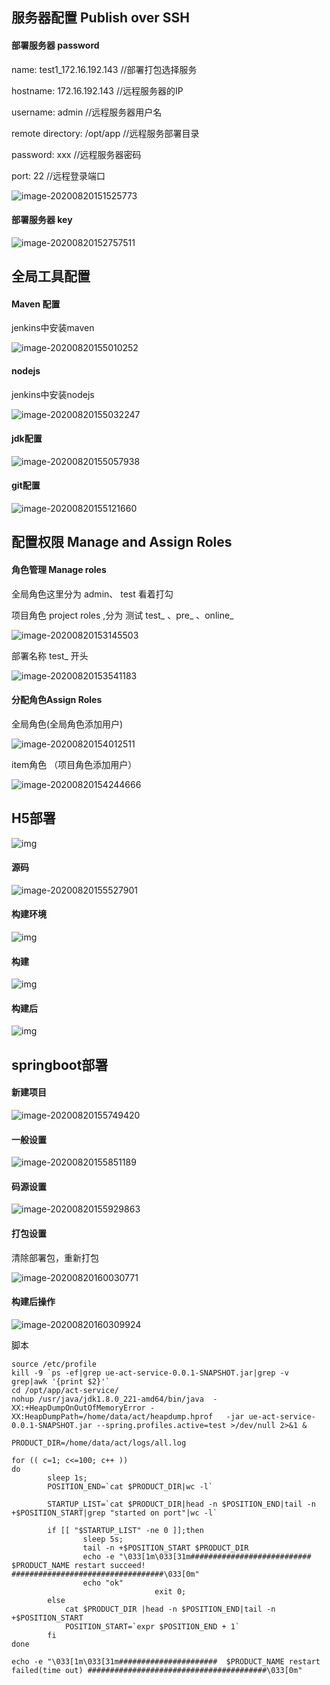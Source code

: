 ## 服务器配置 **Publish over SSH**

#### 部署服务器 password

name: test1_172.16.192.143 //部署打包选择服务

hostname: 172.16.192.143    //远程服务器的IP

username: admin                    //远程服务器用户名

remote directory: /opt/app    //远程服务部署目录

password: xxx                           //远程服务器密码

port: 22                                       //远程登录端口

![image-20200820151525773](deployment/image-20200820151525773.png)

#### 部署服务器 key

![image-20200820152757511](deployment/image-20200820152757511.png)



## 全局工具配置

#### Maven 配置

jenkins中安装maven

![image-20200820155010252](deployment/image-20200820155010252.png)

#### nodejs

jenkins中安装nodejs

![image-20200820155032247](deployment/image-20200820155032247.png)

#### jdk配置

![image-20200820155057938](deployment/image-20200820155057938.png)

#### git配置

![image-20200820155121660](deployment/image-20200820155121660.png)





## 配置权限 **Manage and Assign Roles**

#### 角色管理 Manage roles

全局角色这里分为 admin、 test 看着打勾

项目角色 project roles ,分为 测试 test_  、pre_  、online_

![image-20200820153145503](deployment/image-20200820153145503.png)

部署名称  test_ 开头

![image-20200820153541183](deployment/image-20200820153541183.png)



#### 分配角色Assign Roles

全局角色(全局角色添加用户)

![image-20200820154012511](deployment/image-20200820154012511.png)

item角色 （项目角色添加用户）

![image-20200820154244666](deployment/image-20200820154244666.png)





## H5部署



![img](deployment/clip_image004.jpg)

 

 

 

#### 源码

![image-20200820155527901](deployment/image-20200820155527901.png)

#### 构建环境

![img](deployment/clip_image008.jpg)

 

#### 构建

![img](deployment/clip_image010.jpg)

#### 构建后

![img](deployment/clip_image012.jpg)



## springboot部署

#### 新建项目

![image-20200820155749420](deployment/image-20200820155749420.png)

#### 一般设置

![image-20200820155851189](deployment/image-20200820155851189.png)

#### 码源设置

![image-20200820155929863](deployment/image-20200820155929863.png)

#### 打包设置

清除部署包，重新打包

![image-20200820160030771](deployment/image-20200820160030771.png)

#### 构建后操作

![image-20200820160309924](deployment/image-20200820160309924.png)

脚本

```
source /etc/profile
kill -9 `ps -ef|grep ue-act-service-0.0.1-SNAPSHOT.jar|grep -v grep|awk '{print $2}'`
cd /opt/app/act-service/
nohup /usr/java/jdk1.8.0_221-amd64/bin/java  -XX:+HeapDumpOnOutOfMemoryError -XX:HeapDumpPath=/home/data/act/heapdump.hprof   -jar ue-act-service-0.0.1-SNAPSHOT.jar --spring.profiles.active=test >/dev/null 2>&1 &

PRODUCT_DIR=/home/data/act/logs/all.log

for (( c=1; c<=100; c++ ))
do
        sleep 1s;
        POSITION_END=`cat $PRODUCT_DIR|wc -l`

        STARTUP_LIST=`cat $PRODUCT_DIR|head -n $POSITION_END|tail -n +$POSITION_START|grep "started on port"|wc -l`

        if [[ "$STARTUP_LIST" -ne 0 ]];then
                sleep 5s;
                tail -n +$POSITION_START $PRODUCT_DIR
                echo -e "\033[1m\033[31m###########################  $PRODUCT_NAME restart succeed! ##################################\033[0m"
                echo "ok"
                                exit 0;
        else
            cat $PRODUCT_DIR |head -n $POSITION_END|tail -n +$POSITION_START
            POSITION_START=`expr $POSITION_END + 1`
        fi
done

echo -e "\033[1m\033[31m######################  $PRODUCT_NAME restart failed(time out) ########################################\033[0m"
```

